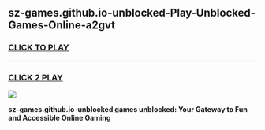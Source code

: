 
## sz-games.github.io-unblocked-Play-Unblocked-Games-Online-a2gvt
<h3>
<a href="https://premium76.site?title=sz-games.github.io-unblocked&ref=24A">CLICK TO PLAY</a></h3>
<hr>

<h3>
<a href="https://premium76.site?title=sz-games.github.io-unblocked&ref=24A">CLICK 2 PLAY</a>
  
</h3>

<a href="https://premium76.site?title=sz-games.github.io-unblocked&ref=24A"><img src="https://clearcache.store/games.png"></a>


**sz-games.github.io-unblocked games unblocked: Your Gateway to Fun and Accessible Online Gaming**
